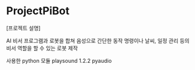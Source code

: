 # ProjectPiBot

[프로젝트 설명]

AI 비서 프로그램과 로봇을 합쳐 음성으로 간단한 동작 명령이나 날씨, 일정 관리 등의 비서 역할을 할 수 있는 로봇 제작


사용한 python 모듈
playsound 1.2.2
pyaudio

